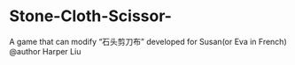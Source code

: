 # Stone-Cloth-Scissor-
A game that can modify “石头剪刀布” 
developed for Susan(or Eva in French)
@author Harper Liu
